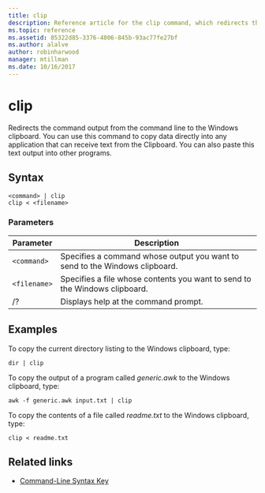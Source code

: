```yaml
---
title: clip
description: Reference article for the clip command, which redirects the command output from the command line to the Windows clipboard.
ms.topic: reference
ms.assetid: 85322d85-3376-4806-845b-93ac77fe27bf
ms.author: alalve
author: robinharwood
manager: mtillman
ms.date: 10/16/2017
---
```


# clip

Redirects the command output from the command line to the Windows clipboard. You can use this command to copy data directly into any application that can receive text from the Clipboard. You can also paste this text output into other programs.

## Syntax

```
<command> | clip
clip < <filename>
```

### Parameters

| Parameter | Description |
| --------- | ----------- |
| `<command>` | Specifies a command whose output you want to send to the Windows clipboard. |
| `<filename>` | Specifies a file whose contents you want to send to the Windows clipboard. |
| /? | Displays help at the command prompt. |

## Examples

To copy the current directory listing to the Windows clipboard, type:

```
dir | clip
```

To copy the output of a program called *generic.awk* to the Windows clipboard, type:

```
awk -f generic.awk input.txt | clip
```

To copy the contents of a file called *readme.txt* to the Windows clipboard, type:

```
clip < readme.txt
```

## Related links

- [Command-Line Syntax Key](command-line-syntax-key.md)

